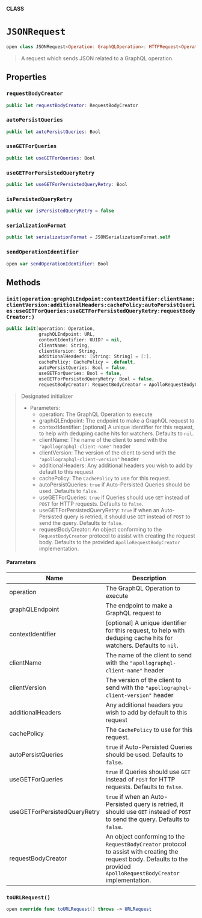 **CLASS**

# `JSONRequest`

```swift
open class JSONRequest<Operation: GraphQLOperation>: HTTPRequest<Operation>
```

> A request which sends JSON related to a GraphQL operation.

## Properties
### `requestBodyCreator`

```swift
public let requestBodyCreator: RequestBodyCreator
```

### `autoPersistQueries`

```swift
public let autoPersistQueries: Bool
```

### `useGETForQueries`

```swift
public let useGETForQueries: Bool
```

### `useGETForPersistedQueryRetry`

```swift
public let useGETForPersistedQueryRetry: Bool
```

### `isPersistedQueryRetry`

```swift
public var isPersistedQueryRetry = false
```

### `serializationFormat`

```swift
public let serializationFormat = JSONSerializationFormat.self
```

### `sendOperationIdentifier`

```swift
open var sendOperationIdentifier: Bool
```

## Methods
### `init(operation:graphQLEndpoint:contextIdentifier:clientName:clientVersion:additionalHeaders:cachePolicy:autoPersistQueries:useGETForQueries:useGETForPersistedQueryRetry:requestBodyCreator:)`

```swift
public init(operation: Operation,
            graphQLEndpoint: URL,
            contextIdentifier: UUID? = nil,
            clientName: String,
            clientVersion: String,
            additionalHeaders: [String: String] = [:],
            cachePolicy: CachePolicy = .default,
            autoPersistQueries: Bool = false,
            useGETForQueries: Bool = false,
            useGETForPersistedQueryRetry: Bool = false,
            requestBodyCreator: RequestBodyCreator = ApolloRequestBodyCreator())
```

> Designated initializer
>
> - Parameters:
>   - operation: The GraphQL Operation to execute
>   - graphQLEndpoint: The endpoint to make a GraphQL request to
>   - contextIdentifier:  [optional] A unique identifier for this request, to help with deduping cache hits for watchers. Defaults to `nil`.
>   - clientName: The name of the client to send with the `"apollographql-client-name"` header
>   - clientVersion:  The version of the client to send with the `"apollographql-client-version"` header
>   - additionalHeaders: Any additional headers you wish to add by default to this request
>   - cachePolicy: The `CachePolicy` to use for this request.
>   - autoPersistQueries: `true` if Auto-Persisted Queries should be used. Defaults to `false`.
>   - useGETForQueries: `true` if Queries should use `GET` instead of `POST` for HTTP requests. Defaults to `false`.
>   - useGETForPersistedQueryRetry: `true` if when an Auto-Persisted query is retried, it should use `GET` instead of `POST` to send the query. Defaults to `false`.
>   - requestBodyCreator: An object conforming to the `RequestBodyCreator` protocol to assist with creating the request body. Defaults to the provided `ApolloRequestBodyCreator` implementation.

#### Parameters

| Name | Description |
| ---- | ----------- |
| operation | The GraphQL Operation to execute |
| graphQLEndpoint | The endpoint to make a GraphQL request to |
| contextIdentifier | [optional] A unique identifier for this request, to help with deduping cache hits for watchers. Defaults to `nil`. |
| clientName | The name of the client to send with the `"apollographql-client-name"` header |
| clientVersion | The version of the client to send with the `"apollographql-client-version"` header |
| additionalHeaders | Any additional headers you wish to add by default to this request |
| cachePolicy | The `CachePolicy` to use for this request. |
| autoPersistQueries | `true` if Auto-Persisted Queries should be used. Defaults to `false`. |
| useGETForQueries | `true` if Queries should use `GET` instead of `POST` for HTTP requests. Defaults to `false`. |
| useGETForPersistedQueryRetry | `true` if when an Auto-Persisted query is retried, it should use `GET` instead of `POST` to send the query. Defaults to `false`. |
| requestBodyCreator | An object conforming to the `RequestBodyCreator` protocol to assist with creating the request body. Defaults to the provided `ApolloRequestBodyCreator` implementation. |

### `toURLRequest()`

```swift
open override func toURLRequest() throws -> URLRequest
```
